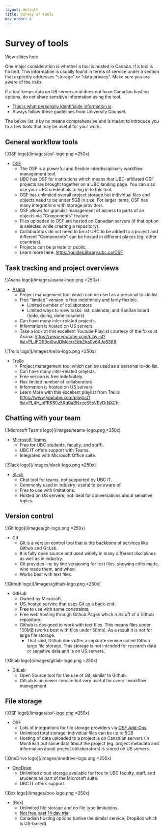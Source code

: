 ```yaml
---
layout: default
title: Survey of tools
nav_order: 4
---
```


# Survey of tools

View slides here

One major consideration is whether a tool is hosted in Canada. If a tool is hosted. This information is usually found in terms of service under a section that explicitly addresses "storage" or "data privacy". Make sure you are aware of the risks.

If a tool keeps data on US servers and does not have Canadian hosting options, do not share sensitive information using the tool.
* [This is what personally identifiable information is](https://isit.arts.ubc.ca/personally-identifiable-information).
* Always follow these guidelines from University Counsel.

The below list is by no means comprehensive and is meant to introduce you to a few tools that may be useful for your work.

## General workflow tools

![OSF logo](/images/osf-logo.png =250x)
* [OSF](https://osf.openscience.ubc.ca/)
  * The OSF is a powerful and flexible interdisciplinary workflow management tool.
  * UBC has OSF for institutions which means that UBC-affiliated OSF projects are brought together on a UBC landing page. You can also use your UBC credentials to log in to this tool.
  * OSF has unlimited overall project storage but individual files and objects need to be under 5GB in size. For larger items, OSF has many integrations with storage providers.
  * OSF allows for granular management of access to parts of an objects via "Components" feature.
  * Files uploaded to OSF are hosted on Canadian servers (if that option is selected while creating a repository).
  * Collaborators do not need to be at UBC to be added to a project and different "Components" can be hosted in different places (eg. other countries).
  * Projects can be private or public.
  * Learn more here: https://guides.library.ubc.ca/OSF

## Task tracking and project overviews

![Asana logo](/images/asana-logo.png =250x)
* [Asana](https://app.asana.com/)
  * Project management tool which can be used as a personal to-do list.
  * Free "limited" version is free indefinitely and fairly flexible.
    * Limited number of collaborators
    * Limited ways to view tasks: list, calendar, and KanBan board (todo, doing, done columns)
  * Can have many inter-related projects.
  * Information is hosted on US servers.
  * Take a look at this excellent Youtube Playlist courtesy of the folks at Asana: https://www.youtube.com/playlist?list=PLJFG93oi0wJDMccrrEbbZha0v64Jo63K8

![Trello logo](/images/trello-logo.png =250x)
* [Trello](https://trello.com/)
  * Project management tool which can be used as a personal to-do list.  
  * Can have many inter-related projects.
  * Free version is free indefinitely.
  * Has limited number of collaborators  
  * Information is hosted on US servers.
  * Learn More with this excellent playlist from Trello: https://www.youtube.com/playlist?list=PL4H_oPRK80z5Rq0aBNxeeS5sVPyDrNXCh

## Chatting with your team

![Microsoft Teams logo](/images/teams-logo.png =250x)
* [Microsoft Teams](https://it.ubc.ca/services/email-voice-internet/microsoft-teams)
  * Free for UBC students, faculty, and staff).
  * UBC IT offers support with Teams.
  * Integrated with Microsoft Office suite.

![Slack logo](/images/slack-logo.png =250x)
* [Slack](https://slack.com/intl/en-ca/)
  * Chat tool for teams, not supported by UBC IT.
  * Commonly used in industry; useful to be aware of.
  * Free to use with limitations.
  * Hosted on US servers; not ideal for conversations about sensitive topics.

## Version control

![Git logo](/images/git-logo.png =250x)
* Git
  * Git is a version control tool that is the backbone of services like Github and GitLab.
  * It is fully open source and used widely in many different disciplines as well as in industry.
  * Git provides line by line versioning for text files, showing edits made, who made them, and when.
  * Works best with text files.

![Github logo](/images/github-logo.png =250x)
  * GitHub
    * Owned by Microsoft.
    * US-hosted service that uses Git as a back-end.
    * Free to use with some constraints.
    * Free web hosting through Github Pages which runs off of a Github repository.
    * Github is designed to work with text files. This means files under 100MB (works best with files under 50mb). As a result it is not for large file storage.
      * That said, Github does offer a separate service called Github large file storage. This storage is not intended for research data or sensitive data and is on US servers.

![Gitlab logo](/images/gitlab-logo.png =250x)
  * GitLab
    * Open Source tool for the use of Git, similar to Github.
    * GitLab is an newer service but very useful for overall workflow management.

## File storage

![OSF logo](/images/osf-logo.png =250x)
* OSF
  * Lots of integrations for file storage providers via [OSF Add-Ons](https://www.cos.io/blog/osf-add-ons-help-you-maximize-research-data-storage-and-accessibility)
  * Unlimited total storage; individual files can be up to 5GB
  * Hosting of data uploaded to a project is on Canadian servers (in Montreal) but some data about the project (eg. project metadata and information about project collaborators) is stored on US servers.

![OneDrive logo](/images/onedrive-logo.png =250x)
* [OneDrive](https://it.ubc.ca/services/web-servers-storage/microsoft-onedrive)
  * Unlimited cloud storage available for free to UBC faculty, staff, and students as part of the Microsoft suite.
  * UBC IT offers support.

![Box logo](/images/box-logo.png =250x)
* [Box]
  * Unlimited file storage and no file type limitations.
  * [Not free past 14 day trial](https://www.box.com/pricing)
  * Canadian hosting options (unlike the similar service, DropBox which is US-based)
